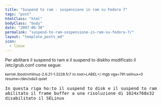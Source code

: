 ```yaml
---
title: "Suspend to ram - sospensione in ram su Fedora 7"
tags: "post"
htmlClass: "html"
bodyClass: "body"
date: "2007-06-30"
permalink: "suspend-to-ram-sospensione-in-ram-su-fedora-7/"
layout: "template_posts_md"
icon:
  - linux
---
```

<p><strong></strong>Per abilitare il suspend to ram e il suspend to diskho modificato il /etc/grub.conf come segue:</p>
<p><span style="font-size:85%;">kernel /boot/vmlinuz-2.6.21-1.3228.fc7 ro root=LABEL=/ rhgb vga=791 selinux=0 resume=/dev/sda3 quiet<br /></span><span style="font-family:monospace;"><br /><span style="font-size:100%;">In questa riga ho:to il suspend to disk e il suspend to ram<br />abilitato il frame buffer a una risoluzione di 1024x768x32<br />disabilitato il SELinux</span><br /></span></p>
